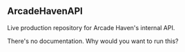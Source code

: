 ## ArcadeHavenAPI
Live production repository for Arcade Haven's internal API.

There's no documentation. Why would you want to run this?
